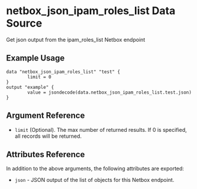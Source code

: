 # netbox\_json\_ipam\_roles\_list Data Source

Get json output from the ipam_roles_list Netbox endpoint

## Example Usage

```hcl
data "netbox_json_ipam_roles_list" "test" {
        limit = 0
}
output "example" {
        value = jsondecode(data.netbox_json_ipam_roles_list.test.json)
}
```

## Argument Reference

* ``limit`` (Optional). The max number of returned results. If 0 is specified, all records will be returned.

## Attributes Reference

In addition to the above arguments, the following attributes are exported:
* ``json`` - JSON output of the list of objects for this Netbox endpoint.

